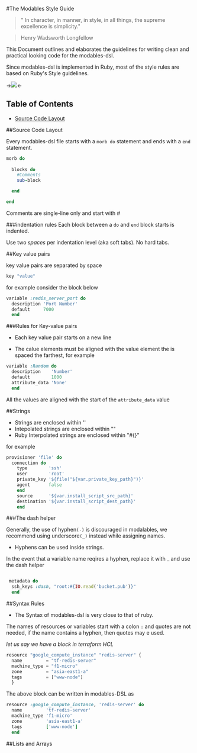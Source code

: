 
#The Modables Style Guide

>" In character, in manner, in style, in all things, the supreme excellence is simplicity."

> Henry Wadsworth Longfellow


This Document outlines and elaborates the guidelines for writing clean and practical looking code for the modables-dsl.

Since modables-dsl is implemented in Ruby, most of the style rules are based on Ruby's Style guidelines.

->![](https://modabl.es/img/logo.png)<-

## Table of Contents
* [Source Code Layout](#Source.Code.Layout)


##Source Code Layout

Every modables-dsl file starts with a `morb do` statement and ends with a `end` statement.

~~~Ruby
morb do
    
  blocks do
    #Comments
    sub-block 

  end

end
~~~
Comments are single-line only and start with #

###indentation rules
Each block between a `do` and `end` block starts is indented.

Use two *spaces* per indentation level (aka soft tabs). No hard tabs.



##Key value pairs

key value pairs are separated by space

~~~Ruby
key "value"
~~~

for example consider the block below

~~~Ruby
variable :redis_server_port do
  description 'Port Number'
  default     7000
  end
~~~

###Rules for Key-value pairs

* Each key value pair starts on a new line

* The calue elements must be aligned with the value element the is spaced the farthest, for example

~~~Ruby
variable :Random do
  description    'Number'
  default        1000
  attribute_data 'None'
  end
~~~

All the values are aligned with the start of the `attribute_data` value


##Strings

* Strings are enclosed within ''
* Intepolated strings are enclosed within ""
* Ruby Interpolated strings are enclosed within "#{}"

for example

~~~Ruby
provisioner 'file' do
  connection do
    type        'ssh'
	user        'root'
	private_key '${file("${var.private_key_path}")}'
	agent       false
	end
	source      '${var.install_script_src_path}'
	destination '${var.install_script_dest_path}'
	end

~~~


###The dash helper

Generally, the use of hyphen`(-)` is discouraged in modalables, we recommend using underscore`(_)` instead while assigning names.

* Hyphens can be used inside strings.

In the event that a variable name reqires a hyphen, replace it with _ and use the dash helper


~~~Ruby

 metadata do
  ssh_keys :dash, "root:#{IO.read('bucket.pub')}"
  end
~~~

##Syntax Rules

* The Syntax of modables-dsl is very close to that of ruby.

The names of resources or variables start with a colon `:` and quotes are not needed,
if the name contains a hyphen, then quotes may e used.

*let us say we have a block in terraform HCL*



~~~JavaScript
resource "google_compute_instance" "redis-server" {
  name         = "tf-redis-server"
  machine_type = "f1-micro"
  zone         = "asia-east1-a"
  tags         = ["www-node"]
  }
~~~

The above block can be written in modables-DSL as

~~~Ruby
resource :google_compute_instance, 'redis-server' do
  name         'tf-redis-server'
  machine_type 'f1-micro'
  zone         'asia-east1-a'
  tags         ['www-node']
  end
~~~

##Lists and Arrays









